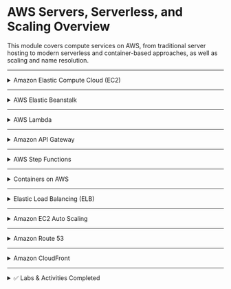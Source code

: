 # AWS Servers, Serverless, and Scaling Overview

This module covers compute services on AWS, from traditional server hosting to modern serverless and container-based approaches, as well as scaling and name resolution.

---

<details>
<summary>Amazon Elastic Compute Cloud (EC2)</summary>

**What it is:** Virtual servers in the cloud offering full control over operating system and software.  

**Use cases:**
- Hosting dynamic websites and applications.  
- Running legacy workloads.  
- Development and testing environments.  
- Custom applications needing root-level access.  

</details>

---

<details>
<summary>AWS Elastic Beanstalk</summary>

**What it is:** Managed service for deploying applications without managing infrastructure.  

**Use cases:**
- Quickly deploy and manage web apps.  
- Developers who want to focus on code, not servers.  
- Applications requiring auto-scaling, monitoring, and patching built-in.  

</details>

---

<details>
<summary>AWS Lambda</summary>

**What it is:** Serverless compute service that runs code in response to events without provisioning or managing servers.  

**Use cases:**
- Event-driven applications (S3 uploads, DynamoDB streams).  
- APIs with low and variable traffic.  
- Automation tasks and scheduled jobs.  
- Backend processing for mobile/web apps.  

</details>

---

<details>
<summary>Amazon API Gateway</summary>

**What it is:** Fully managed service for creating, publishing, and securing APIs at scale.  

**Use cases:**
- Exposing Lambda functions as APIs.  
- Managing RESTful and WebSocket APIs.  
- Handling authorization, throttling, and monitoring for APIs.  

</details>

---

<details>
<summary>AWS Step Functions</summary>

**What it is:** Orchestration service that coordinates multiple AWS services into workflows.  

**Use cases:**
- Defining workflows for serverless applications.  
- Long-running or multi-step business processes.  
- Automating error handling and retries.  

</details>

---

<details>
<summary>Containers on AWS</summary>

**What it is:** Containerized application hosting using ECS, EKS, or Fargate.  

**Use cases:**
- Microservices architectures.  
- Migrating applications from on-premises Kubernetes/Docker setups.  
- Running scalable, portable container workloads.  

</details>

---

<details>
<summary>Elastic Load Balancing (ELB)</summary>

**What it is:** Distributes incoming traffic across multiple targets (EC2, containers, Lambda).  

**Use cases:**
- High availability and fault tolerance.  
- Scaling web applications horizontally.  
- Routing traffic by path or host (Application Load Balancer).  

</details>

---

<details>
<summary>Amazon EC2 Auto Scaling</summary>

**What it is:** Automatically adjusts the number of EC2 instances based on demand.  

**Use cases:**
- Ensuring application availability during traffic spikes.  
- Reducing costs during low-demand periods.  
- Maintaining performance for variable workloads.  

</details>

---

<details>
<summary>Amazon Route 53</summary>

**What it is:** Scalable and highly available DNS and domain name management service.  

**Use cases:**
- Registering and routing domain names.  
- Failover routing for disaster recovery.  
- Latency-based and weighted routing for global traffic.  

</details>

---

<details>
<summary>Amazon CloudFront</summary>

**What it is:** Global Content Delivery Network (CDN) that caches and delivers content close to users.  

**Use cases:**
- Low-latency delivery of static and dynamic content.  
- Secure delivery of APIs, video, and web apps.  
- Frontend acceleration for global websites.  

</details>

---

<details>
<summary>✅ Labs & Activities Completed</summary>

- [170-[JAWS]-Activity – Create a Website on S3](./labs/lab-170.md)  
- [171-[JAWS]-Lab – Creating Amazon EC2 Instances](./labs/lab-171.md)  
- [178-[JAWS]-Activity – Working with AWS Lambda](./labs/lab-178.md) 
- [174-[JAWS]-Lab – Scale and Load Balance your Architecture](./labs/lab-174.md)

</details>
